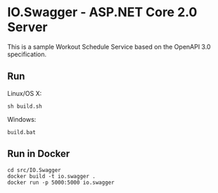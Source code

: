 # IO.Swagger - ASP.NET Core 2.0 Server

This is a sample Workout Schedule Service based on the OpenAPI 3.0 specification. 

## Run

Linux/OS X:

```
sh build.sh
```

Windows:

```
build.bat
```

## Run in Docker

```
cd src/IO.Swagger
docker build -t io.swagger .
docker run -p 5000:5000 io.swagger
```
